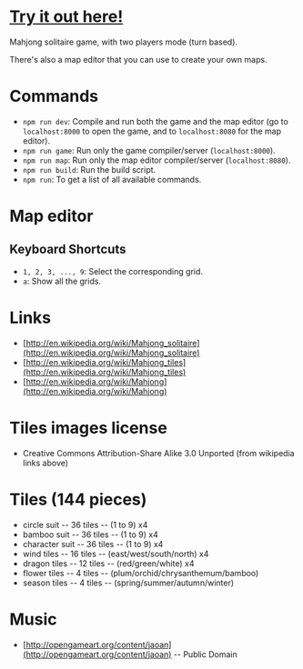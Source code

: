 # [Try it out here!](http://nbpt.eu/games/mahjong_solitaire/)

Mahjong solitaire game, with two players mode (turn based).

There's also a map editor that you can use to create your own maps.

# Commands

-   `npm run dev`: Compile and run both the game and the map editor (go to `localhost:8000` to open the game, and to `localhost:8080` for the map editor).
-   `npm run game`: Run only the game compiler/server (`localhost:8000`).
-   `npm run map`: Run only the map editor compiler/server (`localhost:8080`).
-   `npm run build`: Run the build script.
-   `npm run`: To get a list of all available commands.

# Map editor

## Keyboard Shortcuts

-   `1, 2, 3, ..., 9`: Select the corresponding grid.
-   `a`: Show all the grids.

# Links

-   [http://en.wikipedia.org/wiki/Mahjong_solitaire](http://en.wikipedia.org/wiki/Mahjong_solitaire)
-   [http://en.wikipedia.org/wiki/Mahjong_tiles](http://en.wikipedia.org/wiki/Mahjong_tiles)
-   [http://en.wikipedia.org/wiki/Mahjong](http://en.wikipedia.org/wiki/Mahjong)

# Tiles images license

-   Creative Commons Attribution-Share Alike 3.0 Unported (from wikipedia links above)

# Tiles (144 pieces)

-   circle suit -- 36 tiles -- (1 to 9) x4
-   bamboo suit -- 36 tiles -- (1 to 9) x4
-   character suit -- 36 tiles -- (1 to 9) x4
-   wind tiles -- 16 tiles -- (east/west/south/north) x4
-   dragon tiles -- 12 tiles -- (red/green/white) x4
-   flower tiles -- 4 tiles -- (plum/orchid/chrysanthemum/bamboo)
-   season tiles -- 4 tiles -- (spring/summer/autumn/winter)

# Music

-   [http://opengameart.org/content/jaoan](http://opengameart.org/content/jaoan) -- Public Domain
